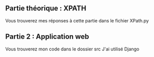 ## Partie théorique : XPATH

Vous trouverez mes réponses à cette partie dans le fichier XPath.py


## Partie 2 : Application web

Vous trouverez mon code dans le dossier src
J'ai utilisé Django

